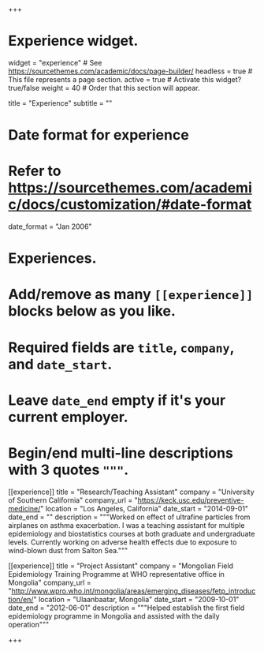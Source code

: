 +++
# Experience widget.
widget = "experience"  # See https://sourcethemes.com/academic/docs/page-builder/
headless = true  # This file represents a page section.
active = true  # Activate this widget? true/false
weight = 40  # Order that this section will appear.

title = "Experience"
subtitle = ""

# Date format for experience
#   Refer to https://sourcethemes.com/academic/docs/customization/#date-format
date_format = "Jan 2006"

# Experiences.
#   Add/remove as many `[[experience]]` blocks below as you like.
#   Required fields are `title`, `company`, and `date_start`.
#   Leave `date_end` empty if it's your current employer.
#   Begin/end multi-line descriptions with 3 quotes `"""`.
[[experience]]
  title = "Research/Teaching Assistant"
  company = "University of Southern California"
  company_url = "https://keck.usc.edu/preventive-medicine/"
  location = "Los Angeles, California"
  date_start = "2014-09-01"
  date_end = ""
  description = """Worked on effect of ultrafine particles from airplanes on asthma exacerbation. I was a teaching assistant for multiple epidemiology and biostatistics courses at both graduate and undergraduate levels. Currently working on adverse health effects due to exposure to wind-blown dust from Salton Sea."""
  
[[experience]]
  title = "Project Assistant"
  company = "Mongolian Field Epidemiology Training Programme at WHO representative office in Mongolia"
  company_url = "http://www.wpro.who.int/mongolia/areas/emerging_diseases/fetp_introduction/en/"
  location = "Ulaanbaatar, Mongolia"
  date_start = "2009-10-01"
  date_end = "2012-06-01"
  description = """Helped establish the first field epidemiology programme in Mongolia and assisted with the daily operation"""

+++
